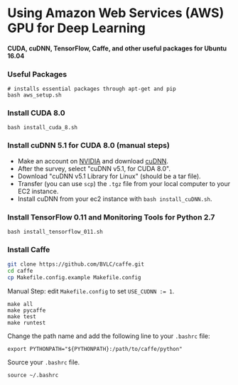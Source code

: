 # Using Amazon Web Services (AWS) GPU for Deep Learning
#### CUDA, cuDNN, TensorFlow, Caffe, and other useful packages for Ubuntu 16.04

### Useful Packages
```
# installs essential packages through apt-get and pip
bash aws_setup.sh
```

### Install CUDA 8.0
```
bash install_cuda_8.sh
```
### Install cuDNN 5.1 for CUDA 8.0 (manual steps)

* Make an account on [NVIDIA](developer.nvidia.com) and download [cuDNN](https://developer.nvidia.com/cudnn).
* After the survey, select "cuDNN v5.1, for CUDA 8.0".
* Download "cuDNN v5.1 Library for Linux" (should be a tar file).
* Transfer (you can use `scp`) the `.tgz` file from your local computer to your EC2 instance.
* Install cuDNN from your ec2 instance with `bash install_cuDNN.sh`.

### Install TensorFlow 0.11 and Monitoring Tools for Python 2.7
```
bash install_tensorflow_011.sh
```

### Install Caffe
```bash caffe_dependencies.sh
git clone https://github.com/BVLC/caffe.git
cd caffe
cp Makefile.config.example Makefile.config
```

Manual Step: edit `Makefile.config` to set `USE_CUDNN := 1`.
```
make all
make pycaffe
make test
make runtest
```
Change the path name and add the following line to your `.bashrc` file:
```
export PYTHONPATH="${PYTHONPATH}:/path/to/caffe/python"
```
Source your `.bashrc` file.
```
source ~/.bashrc
```